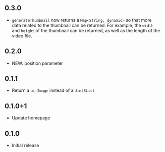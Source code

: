 ## 0.3.0
* `generateThumbnail` now returns a `Map<String, dynamic>` so that more data related to the thumbnail can be returned.
For example, the `width` and `height` of the thumbnail can be returned, as well as the length of the video file.

## 0.2.0
* NEW: position parameter

## 0.1.1
* Return a `ui.Image` instead of a `Uint8List`

## 0.1.0+1
* Update homepage

## 0.1.0

* Initial release
